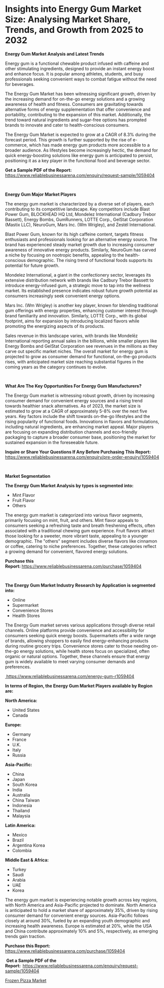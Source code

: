 <p><h1>Insights into Energy Gum Market Size: Analysing Market Share, Trends, and Growth from 2025 to 2032</h1></p><p><strong>Energy Gum Market Analysis and Latest Trends</strong></p>
<p><p>Energy gum is a functional chewable product infused with caffeine and other stimulating ingredients, designed to provide an instant energy boost and enhance focus. It is popular among athletes, students, and busy professionals seeking convenient ways to combat fatigue without the need for beverages. </p><p>The Energy Gum Market has been witnessing significant growth, driven by the increasing demand for on-the-go energy solutions and a growing awareness of health and fitness. Consumers are gravitating towards alternative forms of energy supplementation that offer convenience and portability, contributing to the expansion of this market. Additionally, the trend toward natural ingredients and sugar-free options has prompted brands to innovate and cater to health-conscious consumers.</p><p>The Energy Gum Market is expected to grow at a CAGR of 8.3% during the forecast period. This growth is further supported by the rise of e-commerce, which has made energy gum products more accessible to a broader audience. As lifestyles become increasingly hectic, the demand for quick energy-boosting solutions like energy gum is anticipated to persist, positioning it as a key player in the functional food and beverage sector.</p></p>
<p><strong>Get a Sample PDF of the Report:&nbsp;</strong> <a href="https://www.reliablebusinessarena.com/enquiry/request-sample/1059404?utm_campaign=2238&utm_medium=2&utm_source=Github&utm_content=ia&utm_term=14022025&utm_id=energy-gum">https://www.reliablebusinessarena.com/enquiry/request-sample/1059404</a></p>
<p>&nbsp;</p>
<p><strong>Energy Gum Major Market Players</strong></p>
<p><p>The energy gum market is characterized by a diverse set of players, each contributing to its competitive landscape. Key competitors include Blast Power Gum, BLOCKHEAD HQ Ltd, Mondelez International (Cadbury Trebor Bassett), Energy Bombs, GumRunners, LOTTE Corp., GelStat Corporation (Mastix LLC), NeuroGum, Mars Inc. (Wm Wrigley), and Zestél International.</p><p>Blast Power Gum, known for its high caffeine content, targets fitness enthusiasts and professionals looking for an alternative energy source. The brand has experienced steady market growth due to increasing consumer awareness of innovative energy products. Similarly, NeuroGum has carved a niche by focusing on nootropic benefits, appealing to the health-conscious demographic. The rising trend of functional foods supports its potential for future growth.</p><p>Mondelez International, a giant in the confectionery sector, leverages its extensive distribution network with brands like Cadbury Trebor Bassett to introduce energy-infused gum, a strategic move to tap into the wellness market. Its established presence indicates robust future growth potential as consumers increasingly seek convenient energy options.</p><p>Mars Inc. (Wm Wrigley) is another key player, known for blending traditional gum offerings with energy properties, enhancing customer interest through brand familiarity and innovation. Similarly, LOTTE Corp., with its global footprint, aims for expansion by introducing localized flavors while promoting the energizing aspects of its products.</p><p>Sales revenue in this landscape varies, with brands like Mondelēz International reporting annual sales in the billions, while smaller players like Energy Bombs and GelStat Corporation see revenues in the millions as they carve out specific market niches. The overall market for energy gum is projected to grow as consumer demand for functional, on-the-go products rises, with anticipated market size reaching substantial figures in the coming years as the category continues to evolve.</p></p>
<p>&nbsp;</p>
<p><strong>What Are The Key Opportunities For Energy Gum Manufacturers?</strong></p>
<p><p>The Energy Gum market is witnessing robust growth, driven by increasing consumer demand for convenient energy sources and a rising trend towards healthier snack alternatives. As of 2023, the market size is estimated to grow at a CAGR of approximately 5-8% over the next five years. Key factors include the shift towards on-the-go lifestyles and the rising popularity of functional foods. Innovations in flavors and formulations, including natural ingredients, are enhancing market appeal. Major players are focusing on expanding distribution channels and eco-friendly packaging to capture a broader consumer base, positioning the market for sustained expansion in the foreseeable future.</p></p>
<p><strong>Inquire or Share Your Questions If Any Before Purchasing This Report:</strong> <a href="https://www.reliablebusinessarena.com/enquiry/pre-order-enquiry/1059404?utm_campaign=2238&utm_medium=2&utm_source=Github&utm_content=ia&utm_term=14022025&utm_id=energy-gum">https://www.reliablebusinessarena.com/enquiry/pre-order-enquiry/1059404</a></p>
<p>&nbsp;</p>
<p><strong>Market Segmentation</strong></p>
<p><strong>The Energy Gum Market Analysis by types is segmented into:</strong></p>
<p><ul><li>Mint Flavor</li><li>Fruit Flavor</li><li>Others</li></ul></p>
<p><p>The energy gum market is categorized into various flavor segments, primarily focusing on mint, fruit, and others. Mint flavor appeals to consumers seeking a refreshing taste and breath freshening effects, often associated with a traditional chewing gum experience. Fruit flavors attract those looking for a sweeter, more vibrant taste, appealing to a younger demographic. The "others" segment includes diverse flavors like cinnamon or coffee, catering to niche preferences. Together, these categories reflect a growing demand for convenient, flavored energy solutions.</p></p>
<p><strong>Purchase this Report:&nbsp;</strong><a href="https://www.reliablebusinessarena.com/purchase/1059404?utm_campaign=2238&utm_medium=2&utm_source=Github&utm_content=ia&utm_term=14022025&utm_id=energy-gum">https://www.reliablebusinessarena.com/purchase/1059404</a></p>
<p>&nbsp;</p>
<p><strong>The Energy Gum Market Industry Research by Application is segmented into:</strong></p>
<p><ul><li>Online</li><li>Supermarket</li><li>Convenience Stores</li><li>Health Stores</li></ul></p>
<p><p>The Energy Gum market serves various applications through diverse retail channels. Online platforms provide convenience and accessibility for consumers seeking quick energy boosts. Supermarkets offer a wide range of brands, allowing shoppers to easily find energy-enhancing products during routine grocery trips. Convenience stores cater to those needing on-the-go energy solutions, while health stores focus on specialized, often organic or natural options. Together, these channels ensure that energy gum is widely available to meet varying consumer demands and preferences.</p></p>
<p><a href="https://www.reliablebusinessarena.com/energy-gum-r1059404?utm_campaign=2238&utm_medium=2&utm_source=Github&utm_content=ia&utm_term=14022025&utm_id=energy-gum">&nbsp;https://www.reliablebusinessarena.com/energy-gum-r1059404</a></p>
<p><strong>In terms of Region, the Energy Gum Market Players available by Region are:</strong></p>
<p>
    <p> <strong> North America: </strong>
        <ul>
            <li>United States</li>
            <li>Canada</li>
        </ul>
        </p> 
    <p> <strong> Europe: </strong>
        <ul>
            <li>Germany</li>
            <li>France</li>
            <li>U.K.</li>
            <li>Italy</li>
            <li>Russia</li>
        </ul>
        </p> 
    <p> <strong> Asia-Pacific: </strong>
        <ul>
            <li>China</li>
            <li>Japan</li>
            <li>South Korea</li>
            <li>India</li>
            <li>Australia</li>
            <li>China Taiwan</li>
            <li>Indonesia</li>
            <li>Thailand</li>
            <li>Malaysia</li>
        </ul>
        </p> 
    <p> <strong> Latin America: </strong>
        <ul>
            <li>Mexico</li>
            <li>Brazil</li>
            <li>Argentina Korea</li>
            <li>Colombia</li>
        </ul>
        </p> 
    <p> <strong> Middle East & Africa: </strong>
        <ul>
            <li>Turkey</li>
            <li>Saudi</li>
            <li>Arabia</li>
            <li>UAE</li>
            <li>Korea</li>
        </ul>
    </p>
    </p>
<p><p>The energy gum market is experiencing notable growth across key regions, with North America and Asia-Pacific projected to dominate. North America is anticipated to hold a market share of approximately 35%, driven by rising consumer demand for convenient energy sources. Asia-Pacific follows closely at around 30%, fueled by an expanding youth demographic and increasing health awareness. Europe is estimated at 20%, while the USA and China contribute approximately 10% and 5%, respectively, as emerging trends gain traction.</p></p>
<p><strong>Purchase this Report: </strong><a href="https://www.reliablebusinessarena.com/purchase/1059404?utm_campaign=2238&utm_medium=2&utm_source=Github&utm_content=ia&utm_term=14022025&utm_id=energy-gum">https://www.reliablebusinessarena.com/purchase/1059404</a></p>
<p>&nbsp;<strong>Get a Sample PDF of the Report:&nbsp;&nbsp;</strong><a href="https://www.reliablebusinessarena.com/enquiry/request-sample/1059404?utm_campaign=2238&utm_medium=2&utm_source=Github&utm_content=ia&utm_term=14022025&utm_id=energy-gum">https://www.reliablebusinessarena.com/enquiry/request-sample/1059404</a></p>
<p><strong></strong></p>
<p><p><a href="https://github.com/WashimHussain441/Market-Research-Report-List-1/blob/main/frozen-pizza-market.md?utm_campaign=2238&utm_medium=2&utm_source=Github&utm_content=ia&utm_term=14022025&utm_id=energy-gum">Frozen Pizza Market</a></p></p>